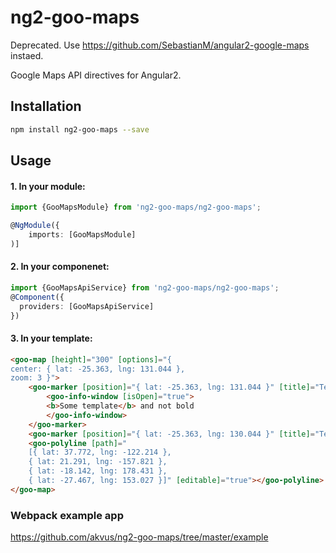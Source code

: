 # ng2-goo-maps

Deprecated. Use https://github.com/SebastianM/angular2-google-maps instaed.

Google Maps API directives for Angular2.

## Installation
```sh
npm install ng2-goo-maps --save
```

## Usage

#### 1. In your module:
```ts
import {GooMapsModule} from 'ng2-goo-maps/ng2-goo-maps';

@NgModule({
    imports: [GooMapsModule]
)]
```
#### 2. In your componenet:
```ts
import {GooMapsApiService} from 'ng2-goo-maps/ng2-goo-maps';
@Component({
  providers: [GooMapsApiService]
})
```

#### 3. In your template:

```html
<goo-map [height]="300" [options]="{
center: { lat: -25.363, lng: 131.044 },
zoom: 3 }">
    <goo-marker [position]="{ lat: -25.363, lng: 131.044 }" [title]="Test" [draggable]="true">
        <goo-info-window [isOpen]="true">
        <b>Some template</b> and not bold
        </goo-info-window>
    </goo-marker>
    <goo-marker [position]="{ lat: -25.363, lng: 130.044 }" [title]="Test2"></goo-marker>
    <goo-polyline [path]="
    [{ lat: 37.772, lng: -122.214 },
    { lat: 21.291, lng: -157.821 },
    { lat: -18.142, lng: 178.431 },
    { lat: -27.467, lng: 153.027 }]" [editable]="true"></goo-polyline>
</goo-map>
```
### Webpack example app

https://github.com/akvus/ng2-goo-maps/tree/master/example
